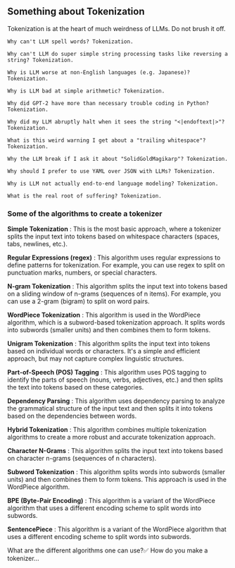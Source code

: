 ## Something about Tokenization

Tokenization is at the heart of much weirdness of LLMs. Do not brush it off.

    Why can't LLM spell words? Tokenization.
    
    Why can't LLM do super simple string processing tasks like reversing a string? Tokenization.
    
    Why is LLM worse at non-English languages (e.g. Japanese)? Tokenization.
    
    Why is LLM bad at simple arithmetic? Tokenization.
    
    Why did GPT-2 have more than necessary trouble coding in Python? Tokenization.
    
    Why did my LLM abruptly halt when it sees the string "<|endoftext|>"? Tokenization.
    
    What is this weird warning I get about a "trailing whitespace"? Tokenization.
    
    Why the LLM break if I ask it about "SolidGoldMagikarp"? Tokenization.
    
    Why should I prefer to use YAML over JSON with LLMs? Tokenization.
    
    Why is LLM not actually end-to-end language modeling? Tokenization.
    
    What is the real root of suffering? Tokenization.

### Some of the algorithms to create a tokenizer

**Simple Tokenization** : This is the most basic approach, where a tokenizer splits the input text into tokens based on whitespace characters (spaces, tabs, newlines, etc.). 

**Regular Expressions (regex)** : This algorithm uses regular expressions to define patterns for tokenization. For example, you can use regex to split on punctuation marks, numbers, or special characters.

**N-gram Tokenization** : This algorithm splits the input text into tokens based on a sliding window of n-grams (sequences of n items). For example, you can use a 2-gram (bigram) to split on word pairs.

**WordPiece Tokenization** : This algorithm is used in the WordPiece algorithm, which is a subword-based tokenization approach. It splits words into subwords (smaller units) and then combines them to form tokens.

**Unigram Tokenization** : This algorithm splits the input text into tokens based on individual words or characters. It's a simple and efficient approach, but may not capture complex linguistic structures.

**Part-of-Speech (POS) Tagging** : This algorithm uses POS tagging to identify the parts of speech (nouns, verbs, adjectives, etc.) and then splits the text into tokens based on these categories.

**Dependency Parsing** : This algorithm uses dependency parsing to analyze the grammatical structure of the input text and then splits it into tokens based on the dependencies between words.

**Hybrid Tokenization** : This algorithm combines multiple tokenization algorithms to create a more robust and accurate tokenization approach.

**Character N-Grams**  : This algorithm splits the input text into tokens based on character n-grams (sequences of n characters).

**Subword Tokenization** : This algorithm splits words into subwords (smaller units) and then combines them to form tokens. This approach is used in the WordPiece algorithm.

**BPE (Byte-Pair Encoding)**  : This algorithm is a variant of the WordPiece algorithm that uses a different encoding scheme to split words into subwords.

**SentencePiece** : This algorithm is a variant of the WordPiece algorithm that uses a different encoding scheme to split words into subwords.

What are the different algorithms one can use?✅
How do you make a tokenizer...

